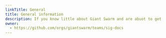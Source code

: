 ```yaml
---
linkTitle: General
title: General information
description: If you know little about Giant Swarm and are abuot to get started with our product, this is where you find some introductory and high-level description of what to expect.
owner:
  - https://github.com/orgs/giantswarm/teams/sig-docs
---
```

